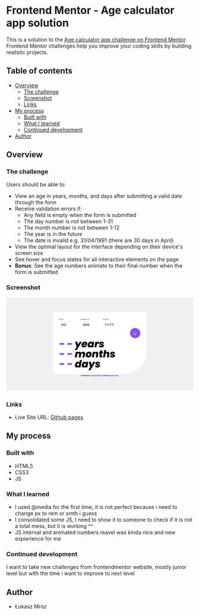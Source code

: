 # Frontend Mentor - Age calculator app solution

This is a solution to the [Age calculator app challenge on Frontend Mentor](https://www.frontendmentor.io/challenges/age-calculator-app-dF9DFFpj-Q). Frontend Mentor challenges help you improve your coding skills by building realistic projects.

## Table of contents

- [Overview](#overview)
  - [The challenge](#the-challenge)
  - [Screenshot](#screenshot)
  - [Links](#links)
- [My process](#my-process)
  - [Built with](#built-with)
  - [What I learned](#what-i-learned)
  - [Continued development](#continued-development)
- [Author](#author)

## Overview

### The challenge

Users should be able to:

- View an age in years, months, and days after submitting a valid date through the form
- Receive validation errors if:
  - Any field is empty when the form is submitted
  - The day number is not between 1-31
  - The month number is not between 1-12
  - The year is in the future
  - The date is invalid e.g. 31/04/1991 (there are 30 days in April)
- View the optimal layout for the interface depending on their device's screen size
- See hover and focus states for all interactive elements on the page
- **Bonus**: See the age numbers animate to their final number when the form is submitted

### Screenshot

![](./screenshot.png)

### Links

- Live Site URL: [Github pages](https://mrozv.github.io/ageCalculator/)

## My process

### Built with

- HTML5
- CSS3
- JS

### What I learned

- I used @media for the first time, it is not perfect because i need to change px to rem or smth i guess
- I consolidated some JS, I need to show it to someone to check if it is not a total mess, but it is working ^^
- JS interval and animated numbers reavel was kinda nice and new expierience for me

### Continued development

I want to take new challenges from frontendmentor website, mostly junior level but with the time i want to improve to next level

## Author

- Łukasz Mróz
